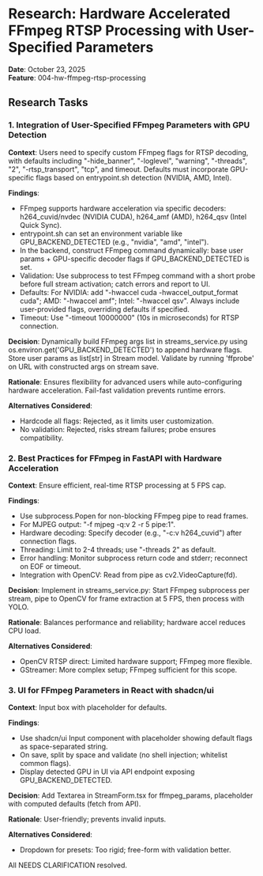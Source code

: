 # Research: Hardware Accelerated FFmpeg RTSP Processing with User-Specified Parameters

**Date**: October 23, 2025  
**Feature**: 004-hw-ffmpeg-rtsp-processing  

## Research Tasks

### 1. Integration of User-Specified FFmpeg Parameters with GPU Detection
**Context**: Users need to specify custom FFmpeg flags for RTSP decoding, with defaults including &quot;-hide_banner&quot;, &quot;-loglevel&quot;, &quot;warning&quot;, &quot;-threads&quot;, &quot;2&quot;, &quot;-rtsp_transport&quot;, &quot;tcp&quot;, and timeout. Defaults must incorporate GPU-specific flags based on entrypoint.sh detection (NVIDIA, AMD, Intel).

**Findings**:
- FFmpeg supports hardware acceleration via specific decoders: h264_cuvid/nvdec (NVIDIA CUDA), h264_amf (AMD), h264_qsv (Intel Quick Sync).
- entrypoint.sh can set an environment variable like GPU_BACKEND_DETECTED (e.g., &quot;nvidia&quot;, &quot;amd&quot;, &quot;intel&quot;).
- In the backend, construct FFmpeg command dynamically: base user params + GPU-specific decoder flags if GPU_BACKEND_DETECTED is set.
- Validation: Use subprocess to test FFmpeg command with a short probe before full stream activation; catch errors and report to UI.
- Defaults: For NVIDIA: add &quot;-hwaccel cuda -hwaccel_output_format cuda&quot;; AMD: &quot;-hwaccel amf&quot;; Intel: &quot;-hwaccel qsv&quot;. Always include user-provided flags, overriding defaults if specified.
- Timeout: Use &quot;-timeout 10000000&quot; (10s in microseconds) for RTSP connection.

**Decision**: Dynamically build FFmpeg args list in streams_service.py using os.environ.get('GPU_BACKEND_DETECTED') to append hardware flags. Store user params as list[str] in Stream model. Validate by running 'ffprobe' on URL with constructed args on stream save.

**Rationale**: Ensures flexibility for advanced users while auto-configuring hardware acceleration. Fail-fast validation prevents runtime errors.

**Alternatives Considered**:
- Hardcode all flags: Rejected, as it limits user customization.
- No validation: Rejected, risks stream failures; probe ensures compatibility.

### 2. Best Practices for FFmpeg in FastAPI with Hardware Acceleration
**Context**: Ensure efficient, real-time RTSP processing at 5 FPS cap.

**Findings**:
- Use subprocess.Popen for non-blocking FFmpeg pipe to read frames.
- For MJPEG output: &quot;-f mjpeg -q:v 2 -r 5 pipe:1&quot;.
- Hardware decoding: Specify decoder (e.g., &quot;-c:v h264_cuvid&quot;) after connection flags.
- Threading: Limit to 2-4 threads; use &quot;-threads 2&quot; as default.
- Error handling: Monitor subprocess return code and stderr; reconnect on EOF or timeout.
- Integration with OpenCV: Read from pipe as cv2.VideoCapture(fd).

**Decision**: Implement in streams_service.py: Start FFmpeg subprocess per stream, pipe to OpenCV for frame extraction at 5 FPS, then process with YOLO.

**Rationale**: Balances performance and reliability; hardware accel reduces CPU load.

**Alternatives Considered**:
- OpenCV RTSP direct: Limited hardware support; FFmpeg more flexible.
- GStreamer: More complex setup; FFmpeg sufficient for this scope.

### 3. UI for FFmpeg Parameters in React with shadcn/ui
**Context**: Input box with placeholder for defaults.

**Findings**:
- Use shadcn/ui Input component with placeholder showing default flags as space-separated string.
- On save, split by space and validate (no shell injection; whitelist common flags).
- Display detected GPU in UI via API endpoint exposing GPU_BACKEND_DETECTED.

**Decision**: Add Textarea in StreamForm.tsx for ffmpeg_params, placeholder with computed defaults (fetch from API).

**Rationale**: User-friendly; prevents invalid inputs.

**Alternatives Considered**:
- Dropdown for presets: Too rigid; free-form with validation better.

All NEEDS CLARIFICATION resolved.